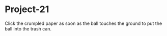 # Project-21
Click the crumpled paper as soon as the ball touches the ground to put the ball into the trash can.
